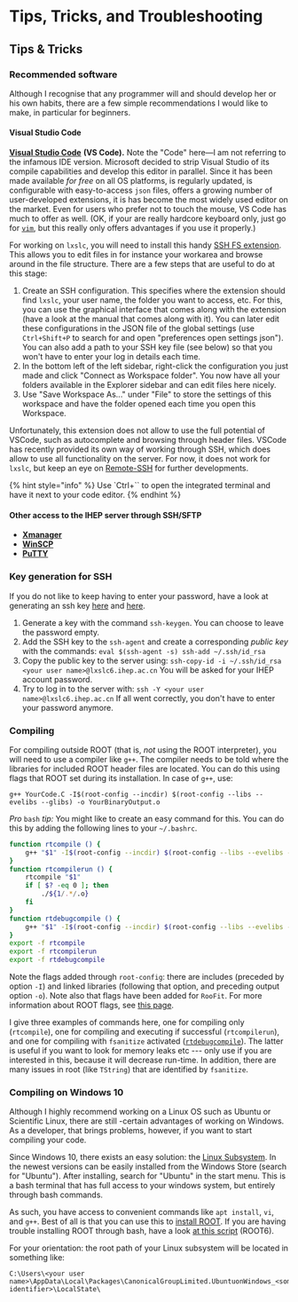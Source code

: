 # Tips, Tricks, and Troubleshooting

## Tips & Tricks

### Recommended software

Although I recognise that any programmer will and should develop her or his own habits, there are a few simple recommendations I would like to make, in particular for beginners.

#### Visual Studio Code

[**Visual Studio Code**](https://code.visualstudio.com) **\(VS Code\).** Note the "Code" here—I am not referring to the infamous IDE version. Microsoft decided to strip Visual Studio of its compile capabilities and develop this editor in parallel. Since it has been made available _for free_ on all OS platforms, is regularly updated, is configurable with easy-to-access `json` files, offers a growing number of user-developed extensions, it is has become the most widely used editor on the market. Even for users who prefer not to touch the mouse, VS Code has much to offer as well. \(OK, if your are really hardcore keyboard only, just go for [`vim`](https://www.vim.org/), but this really only offers advantages if you use it properly.\)


For working on `lxslc`, you will need to install this handy [SSH FS extension](https://marketplace.visualstudio.com/items?itemName=Kelvin.vscode-sshfs). This allows you to edit files in for instance your workarea and browse around in the file structure. There are a few steps that are useful to do at this stage:

1. Create an SSH configuration. This specifies where the extension should find `lxslc`, your user name, the folder you want to access, etc. For this, you can use the graphical interface that comes along with the extension (have a look at the manual that comes along with it). You can later edit these configurations in the JSON file of the global settings (use `Ctrl+Shift+P` to search for and open "preferences open settings json"). You can also add a path to your SSH key file (see below) so that you won't have to enter your log in details each time.
2. In the bottom left of the left sidebar, right-click the configuration you just made and click "Connect as Workspace folder". You now have all your folders available in the Explorer sidebar and can edit files here nicely.
3. Use "Save Workspace As..." under "File" to store the settings of this workspace and have the folder opened each time you open this Workspace.

Unfortunately, this extension does not allow to use the full potential of VSCode, such as autocomplete and browsing through header files. VSCode has recently provided its own way of working through SSH, which does allow to use all functionality on the server. For now, it does not work for `lxslc`, but keep an eye on [Remote-SSH](https://code.visualstudio.com/docs/remote/ssh) for further developments.

{% hint style="info" %}
Use `Ctrl+\`` to open the integrated terminal and have it next to your code editor.
{% endhint %}

#### Other access to the IHEP server through SSH/SFTP

* [**Xmanager**](https://www.netsarang.com/products/xmg_overview.html)
* [**WinSCP**](https://winscp.net/eng/index.php)
* [**PuTTY**](https://www.putty.org/)

### Key generation for SSH

If you do not like to keep having to enter your password, have a look at generating an ssh key [here](https://www.ssh.com/ssh/keygen/) and [here](https://help.github.com/en/articles/generating-a-new-ssh-key-and-adding-it-to-the-ssh-agent).

1. Generate a key with the command `ssh-keygen`. You can choose to leave the password empty.
2. Add the SSH key to the `ssh-agent` and create a corresponding _public key_ with the commands: `eval $(ssh-agent -s) ssh-add ~/.ssh/id_rsa`
3. Copy the public key to the server using: `ssh-copy-id -i ~/.ssh/id_rsa <your user name>@lxslc6.ihep.ac.cn` You will be asked for your IHEP account password.
4. Try to log in to the server with: `ssh -Y <your user name>@lxslc6.ihep.ac.cn` If all went correctly, you don't have to enter your password anymore.

### Compiling

For compiling outside ROOT \(that is, _not_ using the ROOT interpreter\), you will need to use a compiler like `g++`. The compiler needs to be told where the libraries for included ROOT header files are located. You can do this using flags that ROOT set during its installation. In case of `g++`, use:

```text
g++ YourCode.C -I$(root-config --incdir) $(root-config --libs --evelibs --glibs) -o YourBinaryOutput.o
```

_Pro_ `bash` _tip:_ You might like to create an easy command for this. You can do this by adding the following lines to your `~/.bashrc`.

```bash
function rtcompile () {
    g++ "$1" -I$(root-config --incdir) $(root-config --libs --evelibs --glibs) -lRooFit -lRooFitCore -lRooStats -lMinuit -o "${1/.*/.o}"
}
function rtcompilerun () {
    rtcompile "$1"
    if [ $? -eq 0 ]; then
        ./${1/.*/.o}
    fi
}
function rtdebugcompile () {
    g++ "$1" -I$(root-config --incdir) $(root-config --libs --evelibs --glibs) -lRooFit -lRooFitCore -lRooStats -lMinuit -fsanitize=address -g -o "${1/.*/}"
}
export -f rtcompile
export -f rtcompilerun
export -f rtdebugcompile
```

Note the flags added through `root-config`: there are includes \(preceded by option `-I`\) and linked libraries \(following that option, and preceding output option `-o`\). Note also that flags have been added for `RooFit`. For more information about ROOT flags, see [this page](https://root.cern.ch/root/HowtoCERNLIB.html).

I give three examples of commands here, one for compiling only \(`rtcompile`\), one for compiling and executing if successful \(`rtcompilerun`\), and one for compiling with `fsanitize` activated \([`rtdebugcompile`](https://gcc.gnu.org/onlinedocs/gcc/Instrumentation-Options.html)\). The latter is useful if you want to look for memory leaks etc --- only use if you are interested in this, because it will decrease run-time. In addition, there are many issues in root \(like `TString`\) that are identified by `fsanitize`.

### Compiling on Windows 10

Although I highly recommend working on a Linux OS such as Ubuntu or Scientific Linux, there are still -certain advantages of working on Windows. As a developer, that brings problems, however, if you want to start compiling your code.

Since Windows 10, there exists an easy solution: the [Linux Subsystem](https://docs.microsoft.com/en-us/windows/wsl/install-win10). In the newest versions can be easily installed from the Windows Store \(search for "Ubuntu"\). After installing, search for "Ubuntu" in the start menu. This is a bash terminal that has full access to your windows system, but entirely through bash commands.

As such, you have access to convenient commands like `apt install`, `vi`, and `g++`. Best of all is that you can use this to [install ROOT](https://root.cern.ch/build-prerequisites). If you are having trouble installing ROOT through bash, have a look [at this script](https://github.com/redeboer/NIKHEFProject2018/blob/master/docs/Install%20CERN%20ROOT6.sh) \(ROOT6\).

For your orientation: the root path of your Linux subsystem will be located in something like:

```text
C:\Users\<your user name>\AppData\Local\Packages\CanonicalGroupLimited.UbuntuonWindows_<some identifier>\LocalState\
```

